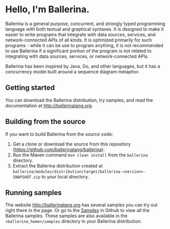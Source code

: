 # Hello, I'm Ballerina.

Ballerina is a general purpose, concurrent, and strongly typed programming language with both textual and graphical syntaxes. It is designed to make it easier to write programs that integrate with data sources, services, and network-connected APIs of all kinds. It is optimized primarily for such programs - while it can be use to program anything, it is not recommended to use Ballerina if a significant portion of the program is not related to integrating with data sources, services, or network-connected APIs.

Ballerina has been inspired by Java, Go, and other languages, but it has a concurrency model built around a sequence diagram metaphor.

## Getting started

You can download the Ballerina distribution, try samples, and read the documentation at http://ballerinalang.org.

## Building from the source

If you want to build Ballerina from the source code:

1. Get a clone or download the source from this repository (https://github.com/ballerinalang/ballerina).
1. Run the Maven command ``mvn clean install`` from the ``ballerina`` directory.
1. Extract the Ballerina distribution created at `ballerina/modules/distribution/target/ballerina-<version>-SNAPSHOT.zip` to your local directory.

## Running samples

The website http://ballerinalang.org has several samples you can try out right there in the page. Or go to the [Samples](samples/getting_started) in Github to view all the Ballerina samples. These samples are also available in the `<ballerina_home>/samples` directory in your Ballerina distribution. 
